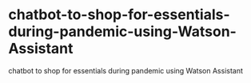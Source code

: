 # chatbot-to-shop-for-essentials-during-pandemic-using-Watson-Assistant
chatbot to shop for essentials during pandemic using Watson Assistant
